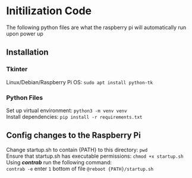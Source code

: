 # Initilization Code
The following python files are what the raspberry pi will automatically run upon power up </br>
## Installation
### Tkinter
Linux/Debian/Raspberry Pi OS: `sudo apt install python-tk` </br>
### Python Files
Set up virtual environment: `python3 -m venv venv` </br>
Install dependencies: `pip install -r requirements.txt` </br>
## Config changes to the Raspberry Pi
Change startup.sh to contain {PATH} to this directory: `pwd` </br>
Ensure that startup.sh has executable permissions: `chmod +x startup.sh` </br>
Using ***contrab*** run the following command: </br>
`contrab -e` enter `1` bottom of file `@reboot {PATH}/startup.sh` </br>
